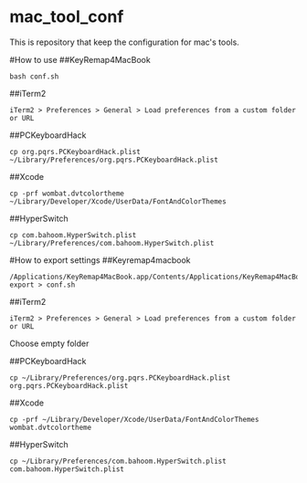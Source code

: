 mac_tool_conf
=============
This is repository that keep the configuration for mac's tools.

#How to use
##KeyRemap4MacBook
```
bash conf.sh
```
##iTerm2
```
iTerm2 > Preferences > General > Load preferences from a custom folder or URL
```

##PCKeyboardHack
```
cp org.pqrs.PCKeyboardHack.plist ~/Library/Preferences/org.pqrs.PCKeyboardHack.plist
```

##Xcode
```
cp -prf wombat.dvtcolortheme ~/Library/Developer/Xcode/UserData/FontAndColorThemes
```

##HyperSwitch
```
cp com.bahoom.HyperSwitch.plist ~/Library/Preferences/com.bahoom.HyperSwitch.plist
```

#How to export settings
##Keyremap4macbook
```
/Applications/KeyRemap4MacBook.app/Contents/Applications/KeyRemap4MacBook_cli.app/Contents/MacOS/KeyRemap4MacBook_cli export > conf.sh
```

##iTerm2
```
iTerm2 > Preferences > General > Load preferences from a custom folder or URL
```
Choose empty folder

##PCKeyboardHack
```
cp ~/Library/Preferences/org.pqrs.PCKeyboardHack.plist org.pqrs.PCKeyboardHack.plist
```

##Xcode
```
cp -prf ~/Library/Developer/Xcode/UserData/FontAndColorThemes wombat.dvtcolortheme
```

##HyperSwitch
```
cp ~/Library/Preferences/com.bahoom.HyperSwitch.plist com.bahoom.HyperSwitch.plist
```
